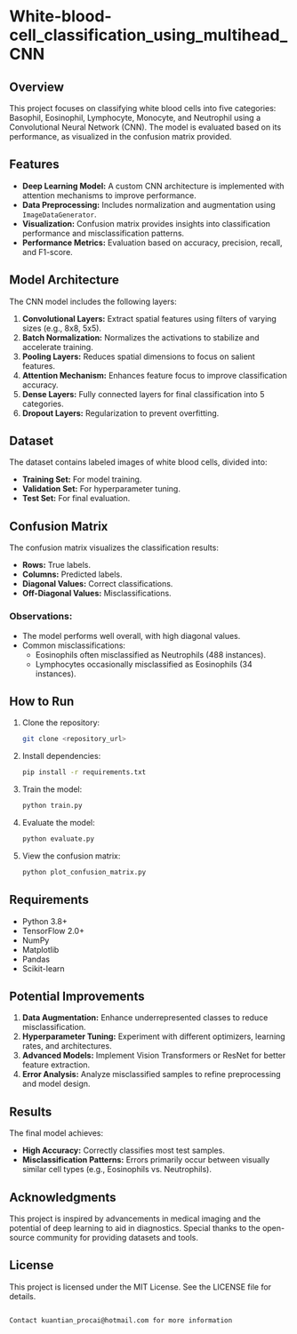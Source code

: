 # White-blood-cell_classification_using_multihead_CNN


## Overview
This project focuses on classifying white blood cells into five categories: Basophil, Eosinophil, Lymphocyte, Monocyte, and Neutrophil using a Convolutional Neural Network (CNN). The model is evaluated based on its performance, as visualized in the confusion matrix provided.

## Features
- **Deep Learning Model:** A custom CNN architecture is implemented with attention mechanisms to improve performance.
- **Data Preprocessing:** Includes normalization and augmentation using `ImageDataGenerator`.
- **Visualization:** Confusion matrix provides insights into classification performance and misclassification patterns.
- **Performance Metrics:** Evaluation based on accuracy, precision, recall, and F1-score.

## Model Architecture
The CNN model includes the following layers:
1. **Convolutional Layers:** Extract spatial features using filters of varying sizes (e.g., 8x8, 5x5).
2. **Batch Normalization:** Normalizes the activations to stabilize and accelerate training.
3. **Pooling Layers:** Reduces spatial dimensions to focus on salient features.
4. **Attention Mechanism:** Enhances feature focus to improve classification accuracy.
5. **Dense Layers:** Fully connected layers for final classification into 5 categories.
6. **Dropout Layers:** Regularization to prevent overfitting.

## Dataset
The dataset contains labeled images of white blood cells, divided into:
- **Training Set:** For model training.
- **Validation Set:** For hyperparameter tuning.
- **Test Set:** For final evaluation.

## Confusion Matrix
The confusion matrix visualizes the classification results:
- **Rows:** True labels.
- **Columns:** Predicted labels.
- **Diagonal Values:** Correct classifications.
- **Off-Diagonal Values:** Misclassifications.

### Observations:
- The model performs well overall, with high diagonal values.
- Common misclassifications:
  - Eosinophils often misclassified as Neutrophils (488 instances).
  - Lymphocytes occasionally misclassified as Eosinophils (34 instances).

## How to Run
1. Clone the repository:
   ```bash
   git clone <repository_url>
   ```
2. Install dependencies:
   ```bash
   pip install -r requirements.txt
   ```
3. Train the model:
   ```bash
   python train.py
   ```
4. Evaluate the model:
   ```bash
   python evaluate.py
   ```
5. View the confusion matrix:
   ```bash
   python plot_confusion_matrix.py
   ```

## Requirements
- Python 3.8+
- TensorFlow 2.0+
- NumPy
- Matplotlib
- Pandas
- Scikit-learn

## Potential Improvements
1. **Data Augmentation:** Enhance underrepresented classes to reduce misclassification.
2. **Hyperparameter Tuning:** Experiment with different optimizers, learning rates, and architectures.
3. **Advanced Models:** Implement Vision Transformers or ResNet for better feature extraction.
4. **Error Analysis:** Analyze misclassified samples to refine preprocessing and model design.

## Results
The final model achieves:
- **High Accuracy:** Correctly classifies most test samples.
- **Misclassification Patterns:** Errors primarily occur between visually similar cell types (e.g., Eosinophils vs. Neutrophils).

## Acknowledgments
This project is inspired by advancements in medical imaging and the potential of deep learning to aid in diagnostics. Special thanks to the open-source community for providing datasets and tools.

## License
This project is licensed under the MIT License. See the LICENSE file for details.
```

Contact kuantian_procai@hotmail.com for more information
